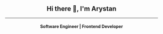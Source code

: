 <h2 align="center">Hi there 👋, I'm Arystan 
</h2>

___

<h4 align="center" >Software Engineer | Frontend Developer</h3>
